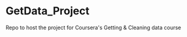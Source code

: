 GetData_Project
===============

Repo to host the project for Coursera's Getting &amp; Cleaning data course


